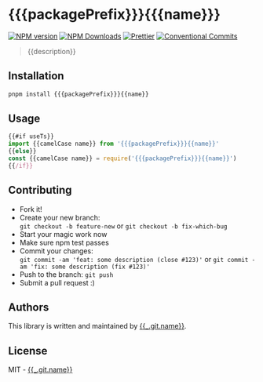 # {{{packagePrefix}}}{{{name}}}

[![NPM version](https://img.shields.io/npm/v/{{{packagePrefix}}}{{{name}}}.svg?style=flat-square)](https://www.npmjs.com/package/{{{packagePrefix}}}{{{name}}})
[![NPM Downloads](https://img.shields.io/npm/dm/{{{packagePrefix}}}{{{name}}}.svg?style=flat-square&maxAge=43200)](https://www.npmjs.com/package/{{{packagePrefix}}}{{{name}}})
[![Prettier](https://img.shields.io/badge/code_style-prettier-ff69b4.svg?style=flat-square)](https://prettier.io/)
[![Conventional Commits](https://img.shields.io/badge/Conventional%20Commits-1.0.0-yellow.svg?style=flat-square)](https://conventionalcommits.org)

> {{description}}

## Installation

```bash
pnpm install {{{packagePrefix}}}{{name}}
```

## Usage

```javascript
{{#if useTs}}
import {{camelCase name}} from '{{{packagePrefix}}}{{name}}'
{{else}}
const {{camelCase name}} = require('{{{packagePrefix}}}{{name}}')
{{/if}}
```

## Contributing

- Fork it!
- Create your new branch:  
  `git checkout -b feature-new` or `git checkout -b fix-which-bug`
- Start your magic work now
- Make sure npm test passes
- Commit your changes:  
  `git commit -am 'feat: some description (close #123)'` or `git commit -am 'fix: some description (fix #123)'`
- Push to the branch: `git push`
- Submit a pull request :)

## Authors

This library is written and maintained by [{{_.git.name}}](mailto:{{_.git.email}}).

## License

MIT - [{{_.git.name}}](mailto:{{_.git.email}})
